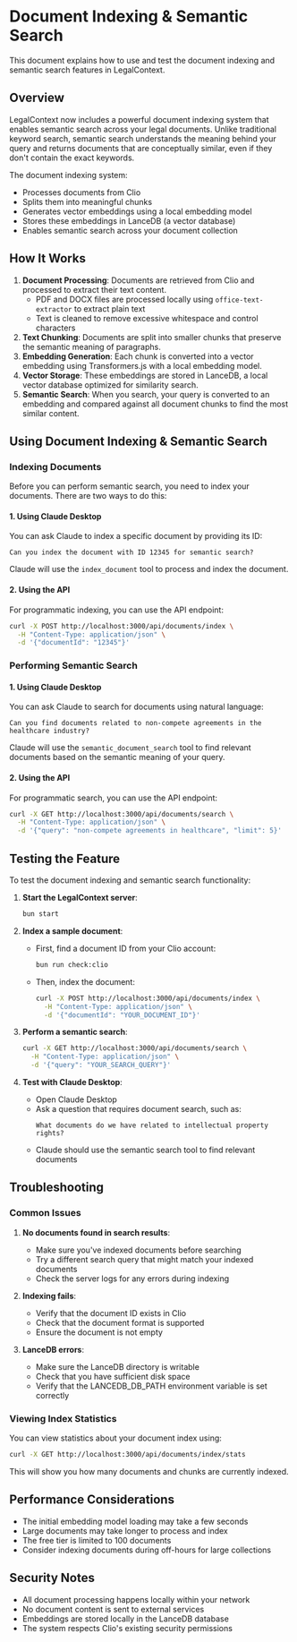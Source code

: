 # Document Indexing & Semantic Search

This document explains how to use and test the document indexing and semantic search features in LegalContext.

## Overview

LegalContext now includes a powerful document indexing system that enables semantic search across your legal documents. Unlike traditional keyword search, semantic search understands the meaning behind your query and returns documents that are conceptually similar, even if they don't contain the exact keywords.

The document indexing system:
- Processes documents from Clio
- Splits them into meaningful chunks
- Generates vector embeddings using a local embedding model
- Stores these embeddings in LanceDB (a vector database)
- Enables semantic search across your document collection

## How It Works

1. **Document Processing**: Documents are retrieved from Clio and processed to extract their text content.
   - PDF and DOCX files are processed locally using `office-text-extractor` to extract plain text
   - Text is cleaned to remove excessive whitespace and control characters
2. **Text Chunking**: Documents are split into smaller chunks that preserve the semantic meaning of paragraphs.
3. **Embedding Generation**: Each chunk is converted into a vector embedding using Transformers.js with a local embedding model.
4. **Vector Storage**: These embeddings are stored in LanceDB, a local vector database optimized for similarity search.
5. **Semantic Search**: When you search, your query is converted to an embedding and compared against all document chunks to find the most similar content.

## Using Document Indexing & Semantic Search

### Indexing Documents

Before you can perform semantic search, you need to index your documents. There are two ways to do this:

#### 1. Using Claude Desktop

You can ask Claude to index a specific document by providing its ID:

```
Can you index the document with ID 12345 for semantic search?
```

Claude will use the `index_document` tool to process and index the document.

#### 2. Using the API

For programmatic indexing, you can use the API endpoint:

```bash
curl -X POST http://localhost:3000/api/documents/index \
  -H "Content-Type: application/json" \
  -d '{"documentId": "12345"}'
```

### Performing Semantic Search

#### 1. Using Claude Desktop

You can ask Claude to search for documents using natural language:

```
Can you find documents related to non-compete agreements in the healthcare industry?
```

Claude will use the `semantic_document_search` tool to find relevant documents based on the semantic meaning of your query.

#### 2. Using the API

For programmatic search, you can use the API endpoint:

```bash
curl -X GET http://localhost:3000/api/documents/search \
  -H "Content-Type: application/json" \
  -d '{"query": "non-compete agreements in healthcare", "limit": 5}'
```

## Testing the Feature

To test the document indexing and semantic search functionality:

1. **Start the LegalContext server**:
   ```bash
   bun start
   ```

2. **Index a sample document**:
   - First, find a document ID from your Clio account:
     ```bash
     bun run check:clio
     ```
   - Then, index the document:
     ```bash
     curl -X POST http://localhost:3000/api/documents/index \
       -H "Content-Type: application/json" \
       -d '{"documentId": "YOUR_DOCUMENT_ID"}'
     ```

3. **Perform a semantic search**:
   ```bash
   curl -X GET http://localhost:3000/api/documents/search \
     -H "Content-Type: application/json" \
     -d '{"query": "YOUR_SEARCH_QUERY"}'
   ```

4. **Test with Claude Desktop**:
   - Open Claude Desktop
   - Ask a question that requires document search, such as:
     ```
     What documents do we have related to intellectual property rights?
     ```
   - Claude should use the semantic search tool to find relevant documents

## Troubleshooting

### Common Issues

1. **No documents found in search results**:
   - Make sure you've indexed documents before searching
   - Try a different search query that might match your indexed documents
   - Check the server logs for any errors during indexing

2. **Indexing fails**:
   - Verify that the document ID exists in Clio
   - Check that the document format is supported
   - Ensure the document is not empty

3. **LanceDB errors**:
   - Make sure the LanceDB directory is writable
   - Check that you have sufficient disk space
   - Verify that the LANCEDB_DB_PATH environment variable is set correctly

### Viewing Index Statistics

You can view statistics about your document index using:

```bash
curl -X GET http://localhost:3000/api/documents/index/stats
```

This will show you how many documents and chunks are currently indexed.

## Performance Considerations

- The initial embedding model loading may take a few seconds
- Large documents may take longer to process and index
- The free tier is limited to 100 documents
- Consider indexing documents during off-hours for large collections

## Security Notes

- All document processing happens locally within your network
- No document content is sent to external services
- Embeddings are stored locally in the LanceDB database
- The system respects Clio's existing security permissions
